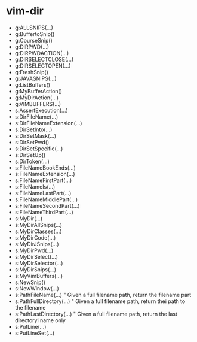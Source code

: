 # vim-dir

- g:ALLSNIPS(...)
- g:BuffertoSnip()
- g:CourseSnip()
- g:DIRPWD(...)
- g:DIRPWDACTION(...)
- g:DIRSELECTCLOSE(...)
- g:DIRSELECTOPEN(...)
- g:FreshSnip()
- g:JAVASNIPS(...)
- g:ListBuffers()
- g:MyBufferAction()
- g:MyDirAction(...)
- g:VIMBUFFERS(...)
- s:AssertExecution(...)
- s:DirFileName(...)
- s:DirFileNameExtension(...)
- s:DirSetInto(...)
- s:DirSetMask(...)
- s:DirSetPwd()
- s:DirSetSpecific(...)
- s:DirSetUp()
- s:DirToken(...)
- s:FileNameBookEnds(...)
- s:FileNameExtension(...)
- s:FileNameFirstPart(...)
- s:FileNameIs(...)
- s:FileNameLastPart(...)
- s:FileNameMiddlePart(...)
- s:FileNameSecondPart(...)
- s:FileNameThirdPart(...)
- s:MyDir(...)
- s:MyDirAllSnips(...)
- s:MyDirClasses(...)
- s:MyDirCode(...)
- s:MyDirJSnips(...)
- s:MyDirPwd(...)
- s:MyDirSelect(...)
- s:MyDirSelector(...)
- s:MyDirSnips(...)
- s:MyVimBuffers(...)
- s:NewSnip()
- s:NewWindow(...)
- s:PathFileName(...) " Given a full filename path, return the filename part
- s:PathFullDirectory(...) " Given a full filename path, return thei path to the filename
- s:PathLastDirectory(...) " Given a full filename path, return the last directoryi name only
- s:PutLine(...)
- s:PutLineSet(...)
